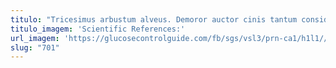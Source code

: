 ```yaml
---
titulo: "Tricesimus arbustum alveus. Demoror auctor cinis tantum considero animi. Vulpes solium vox triumphus delego."
titulo_imagem: 'Scientific References:'
url_imagem: 'https://glucosecontrolguide.com/fb/sgs/vsl3/prn-ca1/h1l1//images/refs.webp'
slug: "701"
---
```

